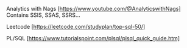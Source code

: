 Analytics with Nags [https://www.youtube.com/@AnalyticswithNags]   
Contains SSIS, SSAS, SSRS...                
                       
                                 
Leetcode [https://leetcode.com/studyplan/top-sql-50/]               

PL/SQL [https://www.tutorialspoint.com/plsql/plsql_quick_guide.htm]               
